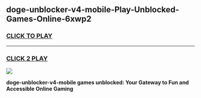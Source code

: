 
## doge-unblocker-v4-mobile-Play-Unblocked-Games-Online-6xwp2
<h3>
<a href="https://premium76.site?title=doge-unblocker-v4-mobile&ref=25A">CLICK TO PLAY</a></h3>
<hr>

<h3>
<a href="https://premium76.site?title=doge-unblocker-v4-mobile&ref=25A">CLICK 2 PLAY</a>
  
</h3>

<a href="https://premium76.site?title=doge-unblocker-v4-mobile&ref=25A"><img src="https://clearcache.store/games.png"></a>


**doge-unblocker-v4-mobile games unblocked: Your Gateway to Fun and Accessible Online Gaming**
